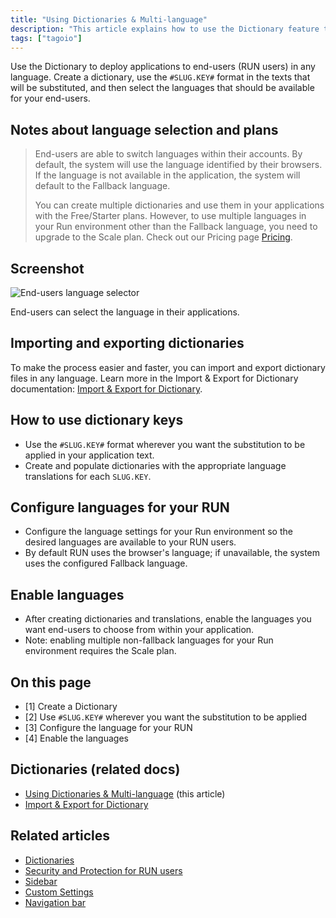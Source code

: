 ```yaml
---
title: "Using Dictionaries & Multi-language"
description: "This article explains how to use the Dictionary feature to deploy applications in multiple languages, how to reference dictionary keys in your application text, and notes on language selection and plan limitations."
tags: ["tagoio"]
---
```


Use the Dictionary to deploy applications to end-users (RUN users) in any language. Create a dictionary, use the `#SLUG.KEY#` format in the texts that will be substituted, and then select the languages that should be available for your end-users.

## Notes about language selection and plans

> End-users are able to switch languages within their accounts. By default, the system will use the language identified by their browsers. If the language is not available in the application, the system will default to the Fallback language.
>
> You can create multiple dictionaries and use them in your applications with the Free/Starter plans. However, to use multiple languages in your Run environment other than the Fallback language, you need to upgrade to the Scale plan. Check out our Pricing page [Pricing](https://tago.io/pricing).

## Screenshot
![End-users language selector](/docs_imagem/tagoio/using-dictionaries-multi-language-2.png)

End-users can select the language in their applications.

## Importing and exporting dictionaries

To make the process easier and faster, you can import and export dictionary files in any language. Learn more in the Import & Export for Dictionary documentation: [Import & Export for Dictionary](../import-export-for-dictionary).

## How to use dictionary keys

- Use the `#SLUG.KEY#` format wherever you want the substitution to be applied in your application text.
- Create and populate dictionaries with the appropriate language translations for each `SLUG.KEY`.

## Configure languages for your RUN

- Configure the language settings for your Run environment so the desired languages are available to your RUN users.
- By default RUN uses the browser's language; if unavailable, the system uses the configured Fallback language.

## Enable languages

- After creating dictionaries and translations, enable the languages you want end-users to choose from within your application.
- Note: enabling multiple non-fallback languages for your Run environment requires the Scale plan.

## On this page

- [1] Create a Dictionary  
- [2] Use `#SLUG.KEY#` wherever you want the substitution to be applied  
- [3] Configure the language for your RUN  
- [4] Enable the languages

## Dictionaries (related docs)

- [Using Dictionaries & Multi-language](#) (this article)  
- [Import & Export for Dictionary](../import-export-for-dictionary)

## Related articles

- [Dictionaries](../dictionaries)  
- [Security and Protection for RUN users](../security/security-and-protection-for-run-users)  
- [Sidebar](../sidebar)  
- [Custom Settings](../tagoio/custom-settings)  
- [Navigation bar](../tagoio/navigation-bar)